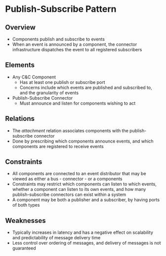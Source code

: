 # Publish-Subscribe Pattern

## Overview

* Components publish and subscribe to events
* When an event is announced by a component, the connector infrastructure dispatches the event to all registered subscribers

## Elements

* Any C&C Component
  * Has at least one publish or subscribe port
  * Concerns include which events are published and subscribed to, and the granularity of events
* Publish-Subscribe Connector
  * Must announce and listen for components wishing to act

## Relations

* The *attachment* relation associates components with the publish-subscribe connector
* Done by prescribing which components announce events, and which components are registered to receive events

## Constraints

* All components are connected to an event distributor that may be viewed as either a bus - connector - or a components
* Constraints may restrict which components can listen to which events, whether a component can listen to its own events, and how many publish-subscribe connectors can exist within a system
* A component may be both a publisher and a subscriber, by having ports of both types

## Weaknesses

* Typically increases in latency and has a negative effect on scalability and predictability of message delivery time
* Less control over ordering of messages, and delivery of messages is not guaranteed
